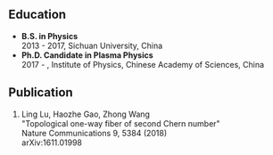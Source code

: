 ## Education  

- **B.S. in Physics**  
2013 - 2017, Sichuan University, China  
- **Ph.D. Candidate in Plasma Physics**  
2017 - , Institute of Physics, Chinese Academy of Sciences, China  

## Publication
 1. Ling Lu, Haozhe Gao, Zhong Wang  
"Topological one-way fiber of second Chern number"  
Nature Communications 9, 5384 (2018)  
arXiv:1611.01998   
